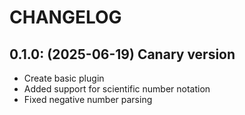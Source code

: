 # CHANGELOG

## **0.1.0**: (2025-06-19) Canary version

- Create basic plugin
- Added support for scientific number notation
- Fixed negative number parsing
